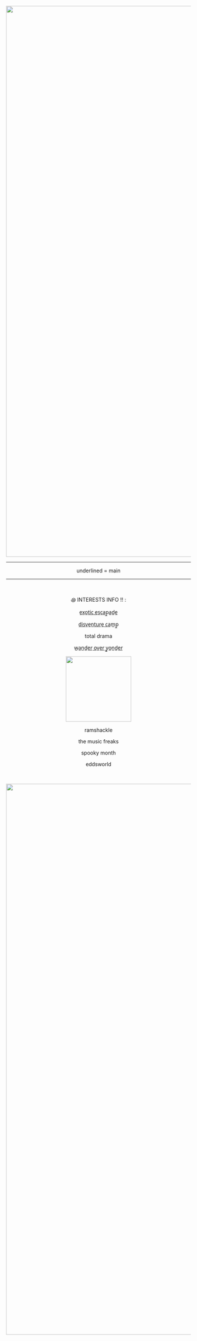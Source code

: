 <p align="center">
<img width=1500 src="https://64.media.tumblr.com/c583e4ec06b59b17bc51cf90e8ffa9de/884e2e8d0b75359d-2e/s1280x1920/6d2913cd59296fda6ab89131f37ffd7ab70e2796.jpg"
</p>

 ***
<p align="center"> 
 underlined = main
</p>

***
‎ ‎ ‎ 
‎ ‎ ‎ ‎ 
<p align="center">
꩜ INTERESTS INFO !! :
</p>

<p align="center">
e̲x̲o̲t̲i̲c̲ ̲e̲s̲c̲a̲p̲a̲d̲e̲
</p>

<p align="center">
d̲i̲s̲v̲e̲n̲t̲u̲r̲e̲ ̲c̲a̲m̲p̲
</p>


<p align="center">
total drama
</p>

<p align="center">
w̲a̲n̲d̲e̲r̲ ̲o̲v̲e̲r̲ ̲y̲o̲n̲d̲e̲r̲
</p>

<p align="center">
<img width=178 src="https://i.imgur.com/QCOLd3T.gif"
</p>

<p align="center">
ramshackle
</p>

<p align="center">
the music freaks
</p>

<p align="center">
spooky month
</p>

<p align="center">
eddsworld
</p>
‎ ‎ 
‎ ‎ 
<p align="center">
<img width=1500 src="https://64.media.tumblr.com/c583e4ec06b59b17bc51cf90e8ffa9de/884e2e8d0b75359d-2e/s1280x1920/6d2913cd59296fda6ab89131f37ffd7ab70e2796.jpg"
</p>
